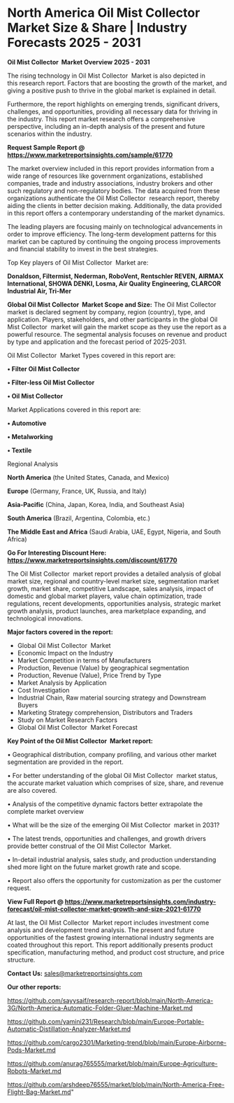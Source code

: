 # North America Oil Mist Collector  Market Size & Share | Industry Forecasts 2025 - 2031

<Strong> Oil Mist Collector  Market Overview 2025 - 2031</strong>

The rising technology in Oil Mist Collector  Market is also depicted in this research report. Factors that are boosting the growth of the market, and giving a positive push to thrive in the global market is explained in detail.

Furthermore, the report highlights on emerging trends, significant drivers, challenges, and opportunities, providing all necessary data for thriving in the industry. This report market research offers a comprehensive perspective, including an in-depth analysis of the present and future scenarios within the industry.

<strong>Request Sample Report @ <a href=https://www.marketreportsinsights.com/sample/61770>https://www.marketreportsinsights.com/sample/61770</a></strong>

The market overview included in this report provides information from a wide range of resources like government organizations, established companies, trade and industry associations, industry brokers and other such regulatory and non-regulatory bodies. The data acquired from these organizations authenticate the Oil Mist Collector  research report, thereby aiding the clients in better decision making. Additionally, the data provided in this report offers a contemporary understanding of the market dynamics.

The leading players are focusing mainly on technological advancements in order to improve efficiency. The long-term development patterns for this market can be captured by continuing the ongoing process improvements and financial stability to invest in the best strategies.

Top Key players of Oil Mist Collector  Market are:

<strong>Donaldson, Filtermist, Nederman, RoboVent, Rentschler REVEN, AIRMAX International, SHOWA DENKI, Losma, Air Quality Engineering, CLARCOR Industrial Air, Tri-Mer</strong>

<strong><b>Global Oil Mist Collector  Market Scope and Size:</b></strong>
The Oil Mist Collector  market is declared segment by company, region (country), type, and application. Players, stakeholders, and other participants in the global Oil Mist Collector  market will gain the market scope as they use the report as a powerful resource. The segmental analysis focuses on revenue and product by type and application and the forecast period of 2025-2031.

Oil Mist Collector  Market Types covered in this report are:

<strong>• Filter Oil Mist Collector

• Filter-less Oil Mist Collector

• Oil Mist Collector</strong>

Market Applications covered in this report are:

<strong>• Automotive

• Metalworking

• Textile</strong> 

Regional Analysis

<strong>North America</strong> (the United States, Canada, and Mexico)

<strong>Europe</strong> (Germany, France, UK, Russia, and Italy)

<strong>Asia-Pacific</strong> (China, Japan, Korea, India, and Southeast Asia)

<strong>South America</strong> (Brazil, Argentina, Colombia, etc.)

<strong>The Middle East and Africa</strong> (Saudi Arabia, UAE, Egypt, Nigeria, and South Africa)

<strong>Go For Interesting Discount Here: <a href=https://www.marketreportsinsights.com/discount/61770>https://www.marketreportsinsights.com/discount/61770</a></strong>

The Oil Mist Collector  market report provides a detailed analysis of global market size, regional and country-level market size, segmentation market growth, market share, competitive Landscape, sales analysis, impact of domestic and global market players, value chain optimization, trade regulations, recent developments, opportunities analysis, strategic market growth analysis, product launches, area marketplace expanding, and technological innovations.

<strong><b>Major factors covered in the report:</b></strong>
<ul>
  <li>Global Oil Mist Collector  Market </li>
  <li>Economic Impact on the Industry</li>
  <li>Market Competition in terms of Manufacturers</li>
  <li>Production, Revenue (Value) by geographical segmentation</li>
  <li>Production, Revenue (Value), Price Trend by Type</li>
  <li>Market Analysis by Application</li>
  <li>Cost Investigation</li>
  <li>Industrial Chain, Raw material sourcing strategy and Downstream Buyers</li>
  <li>Marketing Strategy comprehension, Distributors and Traders</li>
  <li>Study on Market Research Factors</li>
  <li>Global Oil Mist Collector  Market Forecast</li>
</ul>

<strong><b>Key Point of the Oil Mist Collector  Market report:</b></strong>

• Geographical distribution, company profiling, and various other market segmentation are provided in the report.

• For better understanding of the global Oil Mist Collector  market status, the accurate market valuation which comprises of size, share, and revenue are also covered.

• Analysis of the competitive dynamic factors better extrapolate the complete market overview

• What will be the size of the emerging Oil Mist Collector  market in 2031?

• The latest trends, opportunities and challenges, and growth drivers provide better construal of the Oil Mist Collector  Market.

• In-detail industrial analysis, sales study, and production understanding shed more light on the future market growth rate and scope.

• Report also offers the opportunity for customization as per the customer request.

<strong><b>View Full Report @ <a href=https://www.marketreportsinsights.com/industry-forecast/oil-mist-collector-market-growth-and-size-2021-61770>https://www.marketreportsinsights.com/industry-forecast/oil-mist-collector-market-growth-and-size-2021-61770</a></b></strong>


At last, the Oil Mist Collector  Market report includes investment come analysis and development trend analysis. The present and future opportunities of the fastest growing international industry segments are coated throughout this report. This report additionally presents product specification, manufacturing method, and product cost structure, and price structure.

<strong>Contact Us:</strong>
sales@marketreportsinsights.com

<strong>Our other reports:</strong>

<a href=https://github.com/sayysaif/research-report/blob/main/North-America-3G/North-America-Automatic-Folder-Gluer-Machine-Market.md>https://github.com/sayysaif/research-report/blob/main/North-America-3G/North-America-Automatic-Folder-Gluer-Machine-Market.md</a>

<a href=https://github.com/yamini231/Research/blob/main/Europe-Portable-Automatic-Distillation-Analyzer-Market.md>https://github.com/yamini231/Research/blob/main/Europe-Portable-Automatic-Distillation-Analyzer-Market.md</a>

<a href=https://github.com/cargo2301/Marketing-trend/blob/main/Europe-Airborne-Pods-Market.md>https://github.com/cargo2301/Marketing-trend/blob/main/Europe-Airborne-Pods-Market.md</a>

<a href=https://github.com/anurag765555/market/blob/main/Europe-Agriculture-Robots-Market.md>https://github.com/anurag765555/market/blob/main/Europe-Agriculture-Robots-Market.md</a>

<a href=https://github.com/arshdeep76555/market/blob/main/North-America-Free-Flight-Bag-Market.md>https://github.com/arshdeep76555/market/blob/main/North-America-Free-Flight-Bag-Market.md</a>"
